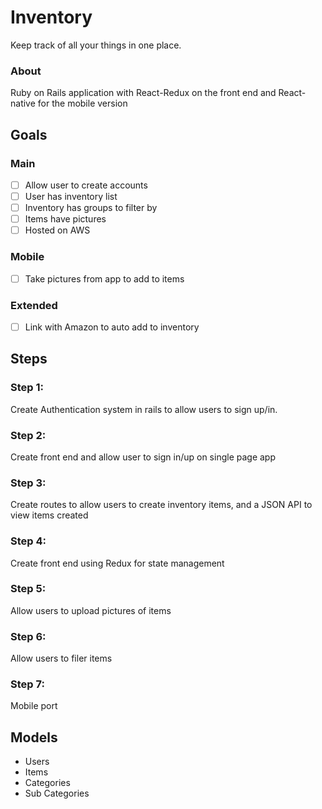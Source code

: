 # Inventory
Keep track of all your things in one place.

### About

Ruby on Rails application with React-Redux on the front end and React-native
for the mobile version

## Goals

### Main

- [ ] Allow user to create accounts
- [ ] User has inventory list
- [ ] Inventory has groups to filter by
- [ ] Items have pictures
- [ ] Hosted on AWS

### Mobile

- [ ] Take pictures from app to add to items

### Extended

- [ ] Link with Amazon to auto add to inventory


## Steps

### Step 1:

Create Authentication system in rails to allow users to sign up/in.

### Step 2:

Create front end and allow user to sign in/up on single page app

### Step 3:

Create routes to allow users to create inventory items, and a JSON API to
view items created

### Step 4:

Create front end using Redux for state management

### Step 5:

Allow users to upload pictures of items

### Step 6:

Allow users to filer items

### Step 7:

Mobile port



## Models

* Users
* Items
* Categories
* Sub Categories
